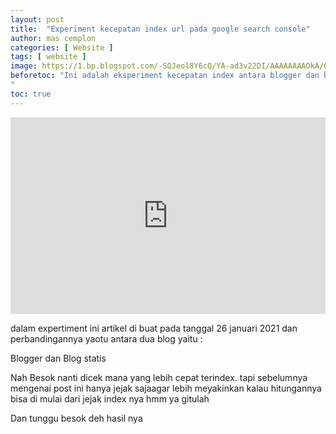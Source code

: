 ```yaml
---
layout: post
title:  "Experiment kecepatan index url pada google search console"
author: mas cemplon
categories: [ Website ]
tags: [ website ]
image: https://1.bp.blogspot.com/-SQJeol8Y6cQ/YA-ad3v22DI/AAAAAAAAOkA/GdCqbcgiLJwQUHPjmg0AJeswaC0igcBKQCLcBGAsYHQ/gsc.webp
beforetoc: "Ini adalah eksperiment kecepatan index antara blogger dan blog statis
"
toc: true
---
```



<p><iframe width="100%" height="315" src="https://www.youtube.com/embed/z5mkPZnFpc0" frameborder="0" allow="accelerometer; autoplay; clipboard-write; encrypted-media; gyroscope; picture-in-picture" allowfullscreen></iframe></p>


<p>dalam expertiment ini artikel di buat pada tanggal 26 januari 2021 dan perbandingannya yaotu antara dua blog yaitu :</p>

<p>Blogger dan Blog statis</p>

<p>Nah Besok nanti dicek mana yang lebih cepat terindex. tapi sebelumnya mengenai post ini hanya jejak sajaagar lebih meyakinkan kalau hitungannya bisa di mulai dari jejak index nya hmm ya gitulah </p>

<p>Dan tunggu besok deh hasil nya </p>
